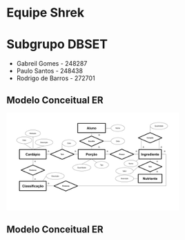# Equipe Shrek

# Subgrupo DBSET

- Gabreil Gomes - 248287
- Paulo Santos - 248438
- Rodrigo de Barros - 272701


## Modelo Conceitual ER

<img src="images/ER_Diagram.png" width="400px" height="auto">


## Modelo Conceitual ER
